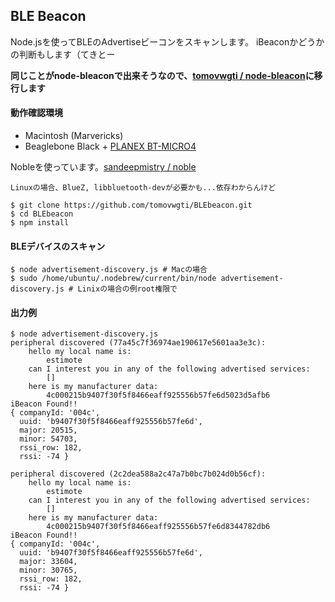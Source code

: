 ## BLE Beacon


Node.jsを使ってBLEのAdvertiseビーコンをスキャンします。
iBeaconかどうかの判断もします（てきとー

**同じことがnode-bleaconで出来そうなので、[tomovwgti / node-bleacon](https://github.com/tomovwgti/node-bleacon)に移行します**

#### 動作確認環境
+ Macintosh (Marvericks)
+ Beaglebone Black + [PLANEX BT-MICRO4](http://www.amazon.co.jp/gp/product/B0071TE1G2/ref=as_li_ss_tl?ie=UTF8&camp=247&creative=7399&creativeASIN=B0071TE1G2&linkCode=as2&tag=tomovwgti-22)

Nobleを使っています。[sandeepmistry / noble](https://github.com/sandeepmistry/noble)

    Linuxの場合、BlueZ, libbluetooth-devが必要かも...依存わからんけど

```
$ git clone https://github.com/tomovwgti/BLEbeacon.git
$ cd BLEbeacon
$ npm install
```

#### BLEデバイスのスキャン

```
$ node advertisement-discovery.js # Macの場合
$ sudo /home/ubuntu/.nodebrew/current/bin/node advertisement-discovery.js # Linixの場合の例root権限で 
```

#### 出力例

```
$ node advertisement-discovery.js 
peripheral discovered (77a45c7f36974ae190617e5601aa3e3c):
	hello my local name is:
		estimote
	can I interest you in any of the following advertised services:
		[]
	here is my manufacturer data:
		4c000215b9407f30f5f8466eaff925556b57fe6d5023d5afb6
iBeacon Found!!
{ companyId: '004c',
  uuid: 'b9407f30f5f8466eaff925556b57fe6d',
  major: 20515,
  minor: 54703,
  rssi_row: 182,
  rssi: -74 }

peripheral discovered (2c2dea588a2c47a7b0bc7b024d0b56cf):
	hello my local name is:
		estimote
	can I interest you in any of the following advertised services:
		[]
	here is my manufacturer data:
		4c000215b9407f30f5f8466eaff925556b57fe6d8344782db6
iBeacon Found!!
{ companyId: '004c',
  uuid: 'b9407f30f5f8466eaff925556b57fe6d',
  major: 33604,
  minor: 30765,
  rssi_row: 182,
  rssi: -74 }

```
